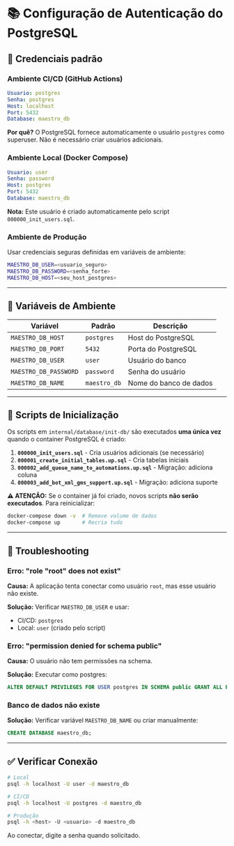 # 📚 Configuração de Autenticação do PostgreSQL

## 🔐 Credenciais padrão

### Ambiente CI/CD (GitHub Actions)
```yaml
Usuario: postgres
Senha: postgres
Host: localhost
Port: 5432
Database: maestro_db
```

**Por quê?** O PostgreSQL fornece automaticamente o usuário `postgres` como superuser. Não é necessário criar usuários adicionais.

### Ambiente Local (Docker Compose)
```yaml
Usuario: user
Senha: password
Host: postgres
Port: 5432
Database: maestro_db
```

**Nota:** Este usuário é criado automaticamente pelo script `000000_init_users.sql`.

### Ambiente de Produção
Usar credenciais seguras definidas em variáveis de ambiente:
```bash
MAESTRO_DB_USER=<usuario_seguro>
MAESTRO_DB_PASSWORD=<senha_forte>
MAESTRO_DB_HOST=<seu_host_postgres>
```

---

## 🔧 Variáveis de Ambiente

| Variável | Padrão | Descrição |
|----------|--------|-----------|
| `MAESTRO_DB_HOST` | `postgres` | Host do PostgreSQL |
| `MAESTRO_DB_PORT` | `5432` | Porta do PostgreSQL |
| `MAESTRO_DB_USER` | `user` | Usuário do banco |
| `MAESTRO_DB_PASSWORD` | `password` | Senha do usuário |
| `MAESTRO_DB_NAME` | `maestro_db` | Nome do banco de dados |

---

## 📝 Scripts de Inicialização

Os scripts em `internal/database/init-db/` são executados **uma única vez** quando o container PostgreSQL é criado:

1. **`000000_init_users.sql`** - Cria usuários adicionais (se necessário)
2. **`000001_create_initial_tables.up.sql`** - Cria tabelas iniciais
3. **`000002_add_queue_name_to_automations.up.sql`** - Migração: adiciona coluna
4. **`000003_add_bot_xml_gms_support.up.sql`** - Migração: adiciona suporte

**⚠️ ATENÇÃO:** Se o container já foi criado, novos scripts **não serão executados**. Para reinicializar:
```bash
docker-compose down -v  # Remove volume de dados
docker-compose up       # Recria tudo
```

---

## 🐛 Troubleshooting

### Erro: "role "root" does not exist"
**Causa:** A aplicação tenta conectar como usuário `root`, mas esse usuário não existe.

**Solução:** Verificar `MAESTRO_DB_USER` e usar:
- CI/CD: `postgres`
- Local: `user` (criado pelo script)

### Erro: "permission denied for schema public"
**Causa:** O usuário não tem permissões na schema.

**Solução:** Executar como postgres:
```sql
ALTER DEFAULT PRIVILEGES FOR USER postgres IN SCHEMA public GRANT ALL PRIVILEGES ON TABLES TO "user";
```

### Banco de dados não existe
**Solução:** Verificar variável `MAESTRO_DB_NAME` ou criar manualmente:
```sql
CREATE DATABASE maestro_db;
```

---

## ✅ Verificar Conexão

```bash
# Local
psql -h localhost -U user -d maestro_db

# CI/CD
psql -h localhost -U postgres -d maestro_db

# Produção
psql -h <host> -U <usuario> -d maestro_db
```

Ao conectar, digite a senha quando solicitado.
